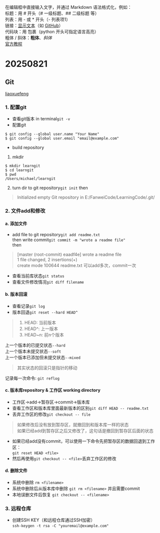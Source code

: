 在编辑框中直接输入文字，并通过 Markdown 语法格式化，例如：  
标题：用 # 开头（# 一级标题、## 二级标题 等）  
列表：用 - 或 * 开头（- 列表项1）  
链接：[显示文本](链接地址)（如 [GitHub](https://github.com)）  
代码块：用 包裹（python 开头可指定语言高亮）  
粗体 / 斜体：**粗体**、*斜体*  
[官方教程](https://docs.github.com/en/get-started/writing-on-github/getting-started-with-writing-and-formatting-on-github/basic-writing-and-formatting-syntax)

# 20250821
## Git  
[liaoxuefeng](https://liaoxuefeng.com/books/git/install-git/index.html)  
### 1. 配置git
- 查看git版本 in terminal`git -v`
- 配置git  
```
$ git config --global user.name "Your Name"
$ git config --global user.email "email@example.com"
```
- build repository  
1. mkdir  
```
$ mkdir learngit
$ cd learngit
$ pwd
/Users/michael/learngit
```  
2. turn dir to git repository`git init`
then 
> Initialized empty Git repository in E:/FanweiCode/LearningCode/.git/


### 2. 文件add和修改
#### a. 添加文件  
- add file to git repository`git add readme.txt`  
then write commit`git commit -m "wrote a readme file"`  
then  
> [master (root-commit) eaadf4e] wrote a readme file  
 1 file changed, 2 insertions(+)  
 create mode 100644 readme.txt
> 可以add多次，commit一次
- 查看当前库状态`git status`  
- 查看文件修改情况`git diff filename`
#### b. 版本回滚  
- 查看记录`git log`
- 版本回退`git reset --hard HEAD^`  

> 1. HEAD: 当前版本  
> 2. HEAD^: 上一版本  
> 3. HEAD~n: 前n个版本  

上一个版本的已提交状态`--hard`  
上一个版本未提交状态`--soft`  
上一个版本已添加但未提交状态`--mixed`  

> 其实状态的回滚只是指针的移动  

记录每一次命令: `git reflog`  

#### c. 版本库repository & 工作区 working directory
- 工作区->add->暂存区->commit->版本库
- 查看工作区和版本库里面最新版本的区别`git diff HEAD -- readme.txt`
- 丢弃工作区的修改`git checkout -- file`
> 如果修改后没有放到暂存区，就撤回到和版本库一样的状态  
> 如果已经add到暂存区之后又修改了，这句话是撤回到暂存区后面的状态  
- 如果已经add没有commit，可以使用一下命令先把暂存区的数据回退到工作区：  
`git reset HEAD <file>`  
- 然后再使用`git checkout -- <file>`丢弃工作区的修改  

#### d. 删除文件  
- 系统中删除  `rm <filename>`
- 系统中删除后从版本库中删除  `git rm <filename>` 并且需要commit  
- 本地误删文件后恢复  `git checkout -- <filename>`


### 3. 远程仓库
- 创建SSH KEY（和远程仓库通过SSH加密）  
`ssh-keygen -t rsa -C "youremail@example.com"`
